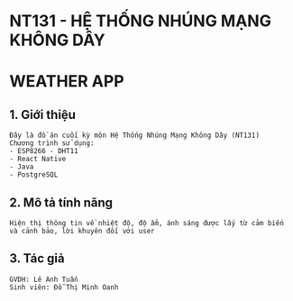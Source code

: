 # NT131 - HỆ THỐNG NHÚNG MẠNG KHÔNG DÂY
# WEATHER APP

## 1. Giới thiệu   
    Đây là đồ án cuối kỳ môn Hệ Thống Nhúng Mạng Không Dây (NT131)  
    Chương trình sử dụng:
    - ESP8266 - DHT11
    - React Native
    - Java
    - PostgreSQL

## 2. Mô tả tính năng  
    Hiện thị thông tin về nhiệt độ, độ ẩm, ánh sáng được lấy từ cảm biến và cảnh bảo, lời khuyên đối với user

## 3. Tác giả   
    GVDH: Lê Anh Tuấn
    Sinh viên: Đỗ Thị Minh Oanh
